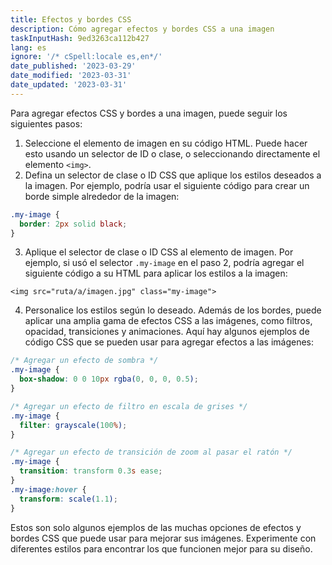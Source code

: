 ```yaml
---
title: Efectos y bordes CSS
description: Cómo agregar efectos y bordes CSS a una imagen
taskInputHash: 9ed3263ca112b427
lang: es
ignore: '/* cSpell:locale es,en*/'
date_published: '2023-03-29'
date_modified: '2023-03-31'
date_updated: '2023-03-31'
---
```

Para agregar efectos CSS y bordes a una imagen, puede seguir los siguientes pasos:
1. Seleccione el elemento de imagen en su código HTML. Puede hacer esto usando un selector de ID o clase, o seleccionando directamente el elemento `<img>`.
2. Defina un selector de clase o ID CSS que aplique los estilos deseados a la imagen. Por ejemplo, podría usar el siguiente código para crear un borde simple alrededor de la imagen:

```css
.my-image {
  border: 2px solid black;
}
```


3. Aplique el selector de clase o ID CSS al elemento de imagen. Por ejemplo, si usó el selector `.my-image` en el paso 2, podría agregar el siguiente código a su HTML para aplicar los estilos a la imagen:

```arduino
<img src="ruta/a/imagen.jpg" class="my-image">
```


4. Personalice los estilos según lo deseado. Además de los bordes, puede aplicar una amplia gama de efectos CSS a las imágenes, como filtros, opacidad, transiciones y animaciones. Aquí hay algunos ejemplos de código CSS que se pueden usar para agregar efectos a las imágenes:

```css
/* Agregar un efecto de sombra */
.my-image {
  box-shadow: 0 0 10px rgba(0, 0, 0, 0.5);
}

/* Agregar un efecto de filtro en escala de grises */
.my-image {
  filter: grayscale(100%);
}

/* Agregar un efecto de transición de zoom al pasar el ratón */
.my-image {
  transition: transform 0.3s ease;
}
.my-image:hover {
  transform: scale(1.1);
}
```


Estos son solo algunos ejemplos de las muchas opciones de efectos y bordes CSS que puede usar para mejorar sus imágenes. Experimente con diferentes estilos para encontrar los que funcionen mejor para su diseño.
